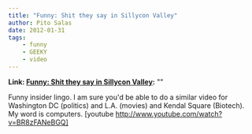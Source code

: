 ```yaml
---
title: "Funny: Shit they say in Sillycon Valley"
author: Pito Salas
date: 2012-01-31
tags:
    - funny
    - GEEKY
    - video
---
```


**Link: [Funny: Shit they say in Sillycon Valley](None):** ""



Funny insider lingo. I am sure you'd be able to do a similar video for
Washington DC (politics) and L.A. (movies) and Kendal Square (Biotech). My
word is computers. [youtube http://www.youtube.com/watch?v=BR8zFANeBGQ]


